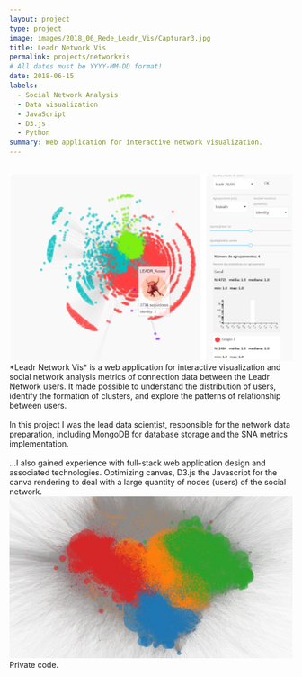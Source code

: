 ```yaml
---
layout: project
type: project
image: images/2018_06_Rede_Leadr_Vis/Capturar3.jpg
title: Leadr Network Vis
permalink: projects/networkvis
# All dates must be YYYY-MM-DD format!
date: 2018-06-15
labels:
  - Social Network Analysis
  - Data visualization
  - JavaScript
  - D3.js
  - Python
summary: Web application for interactive network visualization.
---
```

<br/>
<img class="ui large right floated rounded image" src="../images/2018_06_Rede_Leadr_Vis/Capturar.JPG">
*Leadr Network Vis* is a web application for interactive visualization and social network analysis metrics of connection data between the Leadr Network users. It made possible to understand the distribution of users, identify the formation of clusters, and explore the patterns of relationship between users.

<br/>
<br/>
In this project I was the lead data scientist, responsible for the network data preparation, including MongoDB for database storage and the SNA metrics implementation. 
<br/>
<br/>
...I also gained experience with full-stack web application design and associated technologies. 
Optimizing canvas, D3.js the Javascript for the canva rendering to deal with a large quantity of nodes (users) of the social network.

<img class="ui huge image rounded image" src="../images/2018_06_Rede_Leadr_Vis/Capturar2.JPG">



 
<br/>
Private code.
<br/>
<br/>
<br/>
<br/>
<br/>
